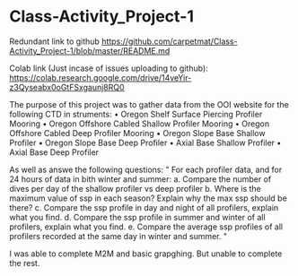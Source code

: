 # Class-Activity_Project-1

Redundant link to github
https://github.com/carpetmat/Class-Activity_Project-1/blob/master/README.md

Colab link (Just incase of issues uploading to github):
https://colab.research.google.com/drive/14veYir-z3Qyseabx0oGtFSxgaunj8RQ0


The purpose of this project was to gather data from the OOI website for the following CTD in struments:
• Oregon Shelf Surface Piercing Profiler Mooring
• Oregon Offshore Cabled Shallow Profiler Mooring
• Oregon Offshore Cabled Deep Profiler Mooring
• Oregon Slope Base Shallow Profiler
• Oregon Slope Base Deep Profiler
• Axial Base Shallow Profiler
• Axial Base Deep Profiler 

As well as answe the following questions:
"  For each profiler data, and for 24 hours of data in bith winter and summer:
a. Compare the number of dives per day of the shallow profiler vs deep profiler
b. Where is the maximum value of ssp in each season? Explain why the max ssp should be there?
c. Compare the ssp profile in day and night of all profilers, explain what you find.
d. Compare the ssp profile in summer and winter of all profilers, explain what you find.
e. Compare the average ssp profiles of all profilers recorded at the same day in winter and summer.
"

I was able to complete M2M and basic grapghing. But unable to complete the rest.
